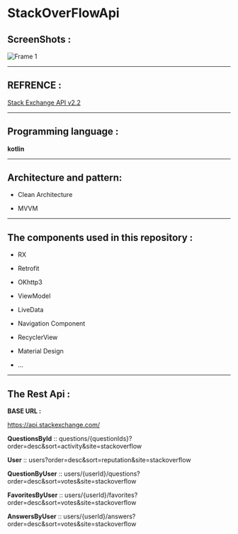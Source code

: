 # StackOverFlowApi


## ScreenShots :
![Frame 1](https://user-images.githubusercontent.com/26750131/94846433-ff685880-042d-11eb-9e75-2bf1e12ae6d9.png)

----


## REFRENCE :

[Stack Exchange API v2.2](https://api.stackexchange.com/)


------


## Programming language :

**kotlin**



-----





## Architecture and pattern:

- Clean Architecture

- MVVM



------





## The components used in this repository :

- RX 

- Retrofit

- OKhttp3

- ViewModel

- LiveData

- Navigation Component

- RecyclerView

- Material Design

- ...



------




## The Rest Api :

**BASE URL :**  

https://api.stackexchange.com/



**QuestionsById** ::  questions/{questionIds}?order=desc&sort=activity&site=stackoverflow


**User** :: users?order=desc&sort=reputation&site=stackoverflow


**QuestionByUser** ::  users/{userId}/questions?order=desc&sort=votes&site=stackoverflow


**FavoritesByUser** ::  users/{userId}/favorites?order=desc&sort=votes&site=stackoverflow
  
  
**AnswersByUser** ::  users/{userId}/answers?order=desc&sort=votes&site=stackoverflow







